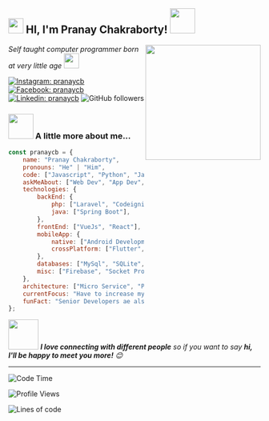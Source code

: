 <h2><img src="https://emojis.slackmojis.com/emojis/images/1531849430/4246/blob-sunglasses.gif?1531849430" width="30"/> HI, I'm Pranay Chakraborty! <img src="https://media.giphy.com/media/12oufCB0MyZ1Go/giphy.gif" width="50"></h2>
<img align='right' src="https://media.giphy.com/media/M9gbBd9nbDrOTu1Mqx/giphy.gif" width="230">
<p><em>Self taught computer programmer born at very little age <img src="https://media.giphy.com/media/WUlplcMpOCEmTGBtBW/giphy.gif" width="30"> 
</em></p>

[![Instagram: pranaycb](https://img.shields.io/badge/-Pranay&nbsp;Chakraborty-red?style=flat-square&logo=Instagram&logoColor=white&link=https://www.instagram.com/pranaycb)](https://www.instagram.com/pranaycb)
[![Facebook: pranaycb](https://img.shields.io/badge/-Pranay&nbsp;Chakraborty-blue?style=flat-square&logo=Facebook&logoColor=white&link=https://www.facebook.com/profile.php?id=100085923270811)](https://www.facebook.com/profile.php?id=100085923270811)
[![Linkedin: pranaycb](https://img.shields.io/badge/-Pranay&nbsp;Chakraborty-blue?style=flat-square&logo=Linkedin&logoColor=white&link=https://www.linkedin.com/in/pranay-chakraborty)](https://www.linkedin.com/in/pranay-chakraborty)
![GitHub followers](https://img.shields.io/github/followers/pranaycb?label=Follow&style=social)

### <img src="https://media.giphy.com/media/VgCDAzcKvsR6OM0uWg/giphy.gif" width="50"> A little more about me...  

```javascript
const pranaycb = {
    name: "Pranay Chakraborty",
    pronouns: "He" | "Him",
    code: ["Javascript", "Python", "Java", "PHP", "Dart", "C", "C++"],
    askMeAbout: ["Web Dev", "App Dev", "Anything You Like 🤗"],
    technologies: {
        backEnd: {
            php: ["Laravel", "Codeigniter", "CakePhp"],
            java: ["Spring Boot"],
        },
        frontEnd: ["VueJs", "React"],
        mobileApp: {
            native: ["Android Development"],
            crossPlatform: ["Flutter", "React Native"],
        },
        databases: ["MySql", "SQLite", "CockrochDb"],
        misc: ["Firebase", "Socket Programming", "PHP Ratchet"]
    },
    architecture: ["Micro Service", "PWA", "Single Page Application"],
    currentFocus: "Have to increase my CGPA :)",
    funFact: "Senior Developers ae also copy paste code from Github :)"
};
```

<img src="https://media.giphy.com/media/LnQjpWaON8nhr21vNW/giphy.gif" width="60"> <em><b>I love connecting with different people</b> so if you want to say <b>hi, I'll be happy to meet you more!</b> 😊</em>

---

![Code Time](http://img.shields.io/badge/Code%20Time-550&nbsp;hrs%2040%20mins-blue)

![Profile Views](http://img.shields.io/badge/Profile%20Views-1232-blue)

![Lines of code](https://img.shields.io/badge/From%20Hello%20World%20I've%20Written-110K%20lines%20of%20code-bluee)
